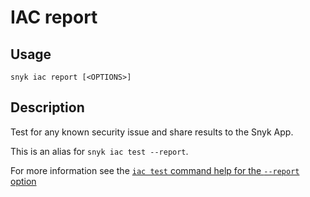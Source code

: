# IAC report

## Usage

`snyk iac report [<OPTIONS>]`

## Description

Test for any known security issue and share results to the Snyk App.

This is an alias for `snyk iac test --report`.

For more information see the [`iac test` command help for the `--report` option](iac-test.md)
